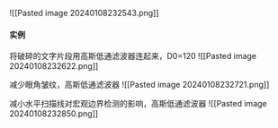 ![[Pasted image 20240108232543.png]]

#### 实例 
将破碎的文字片段用高斯低通滤波器连起来，D0=120
![[Pasted image 20240108232622.png]]

减少眼角皱纹，高斯低通滤波器
![[Pasted image 20240108232721.png]]

减小水平扫描线对宏观边界检测的影响，高斯低通滤波器
![[Pasted image 20240108232850.png]]
